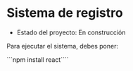 <H1>  Sistema de registro </H1>
  
- Estado del proyecto: En construcción

Para ejecutar el sistema, debes poner:

```npm install react````

